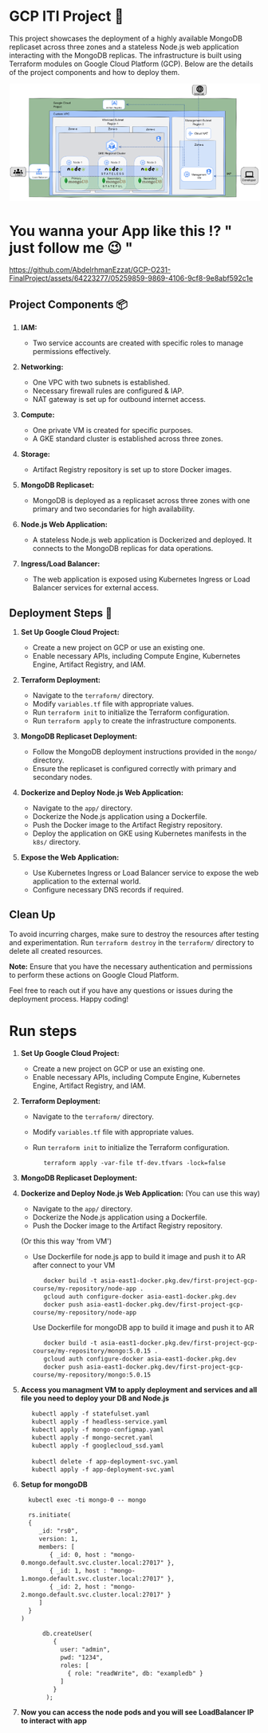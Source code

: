 # GCP ITI Project 🎯

This project showcases the deployment of a highly available MongoDB replicaset across three zones and a stateless Node.js web application interacting with the MongoDB replicas. The infrastructure is built using Terraform modules on Google Cloud Platform (GCP). Below are the details of the project components and how to deploy them.

![Alt text](image.png)

# You wanna your App like this   ⁉️ " just follow me 😉 "
https://github.com/AbdelrhmanEzzat/GCP-O231-FinalProject/assets/64223277/05259859-9869-4106-9cf8-9e8abf592c1e

## Project Components 📦

1. **IAM:**
   - Two service accounts are created with specific roles to manage permissions effectively.

2. **Networking:**
   - One VPC with two subnets is established.
   - Necessary firewall rules are configured & IAP.
   - NAT gateway is set up for outbound internet access.

3. **Compute:**
   - One private VM is created for specific purposes.
   - A GKE standard cluster is established across three zones.

4. **Storage:**
   - Artifact Registry repository is set up to store Docker images.

5. **MongoDB Replicaset:**
   - MongoDB is deployed as a replicaset across three zones with one primary and two secondaries for high availability.

6. **Node.js Web Application:**
   - A stateless Node.js web application is Dockerized and deployed. It connects to the MongoDB replicas for data operations.

7. **Ingress/Load Balancer:**
   - The web application is exposed using Kubernetes Ingress or Load Balancer services for external access.

## Deployment Steps 🚀

1. **Set Up Google Cloud Project:**
   - Create a new project on GCP or use an existing one.
   - Enable necessary APIs, including Compute Engine, Kubernetes Engine, Artifact Registry, and IAM.

2. **Terraform Deployment:**
   - Navigate to the `terraform/` directory.
   - Modify `variables.tf` file with appropriate values.
   - Run `terraform init` to initialize the Terraform configuration.
   - Run `terraform apply` to create the infrastructure components.
   
3. **MongoDB Replicaset Deployment:**
   - Follow the MongoDB deployment instructions provided in the `mongo/` directory.
   - Ensure the replicaset is configured correctly with primary and secondary nodes.

4. **Dockerize and Deploy Node.js Web Application:**
   - Navigate to the `app/` directory.
   - Dockerize the Node.js application using a Dockerfile.
   - Push the Docker image to the Artifact Registry repository.
   - Deploy the application on GKE using Kubernetes manifests in the `k8s/` directory.

5. **Expose the Web Application:**
   - Use Kubernetes Ingress or Load Balancer service to expose the web application to the external world.
   - Configure necessary DNS records if required.

## Clean Up

To avoid incurring charges, make sure to destroy the resources after testing and experimentation. Run `terraform destroy` in the `terraform/` directory to delete all created resources.

**Note:** Ensure that you have the necessary authentication and permissions to perform these actions on Google Cloud Platform.

Feel free to reach out if you have any questions or issues during the deployment process. Happy coding!




# Run steps

1. **Set Up Google Cloud Project:**
   - Create a new project on GCP or use an existing one.
   - Enable necessary APIs, including Compute Engine, Kubernetes Engine, Artifact Registry, and IAM.

2. **Terraform Deployment:**
 
   - Navigate to the `terraform/` directory.
   - Modify `variables.tf` file with appropriate values.
   - Run `terraform init` to initialize the Terraform configuration.

      ```
         terraform apply -var-file tf-dev.tfvars -lock=false
      ```

3. **MongoDB Replicaset Deployment:**


4. **Dockerize and Deploy Node.js Web Application:**
   (You can use this way)
   - Navigate to the `app/` directory.
   - Dockerize the Node.js application using a Dockerfile.
   - Push the Docker image to the Artifact Registry repository.

   (Or this this way 'from VM')
   -  Use Dockerfile for node.js app to build it image and push it to AR after connect to your VM

      ```
         docker build -t asia-east1-docker.pkg.dev/first-project-gcp-course/my-repository/node-app .
         gcloud auth configure-docker asia-east1-docker.pkg.dev
         docker push asia-east1-docker.pkg.dev/first-project-gcp-course/my-repository/node-app
      ```
      Use Dockerfile for mongoDB app to build it image and push it to AR
      ```
         docker build -t asia-east1-docker.pkg.dev/first-project-gcp-course/my-repository/mongo:5.0.15 .
         gcloud auth configure-docker asia-east1-docker.pkg.dev
         docker push asia-east1-docker.pkg.dev/first-project-gcp-course/my-repository/mongo:5.0.15
      ```

5. **Access you managment VM to apply deployment and services and all file you need to deploy your DB and Node.js**
      ```   
         kubectl apply -f statefulset.yaml 
         kubectl apply -f headless-service.yaml 
         kubectl apply -f mongo-configmap.yaml 
         kubectl apply -f mongo-secret.yaml
         kubectl apply -f googlecloud_ssd.yaml

         kubectl delete -f app-deployment-svc.yaml 
         kubectl apply -f app-deployment-svc.yaml
      ```
6. **Setup for mongoDB**

    ```
      kubectl exec -ti mongo-0 -- mongo
   ```
    
    ```
      rs.initiate(
      {
         _id: "rs0",
         version: 1,
         members: [
            { _id: 0, host : "mongo-0.mongo.default.svc.cluster.local:27017" },
            { _id: 1, host : "mongo-1.mongo.default.svc.cluster.local:27017" },
            { _id: 2, host : "mongo-2.mongo.default.svc.cluster.local:27017" }
         ]
      }
   )
   ```
  
   ```
         db.createUser(
            {
              user: "admin",
              pwd: "1234",
              roles: [
                { role: "readWrite", db: "exampledb" }
              ]
            }
          );
   ```
6. **Now you can access the node pods and you will see LoadBalancer IP to interact with app**

